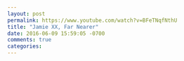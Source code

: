 ```yaml
---
layout: post
permalink: https://www.youtube.com/watch?v=BFeTNqfNthU
title: "Jamie XX, Far Nearer"
date: 2016-06-09 15:59:05 -0700
comments: true
categories: 
---
```

